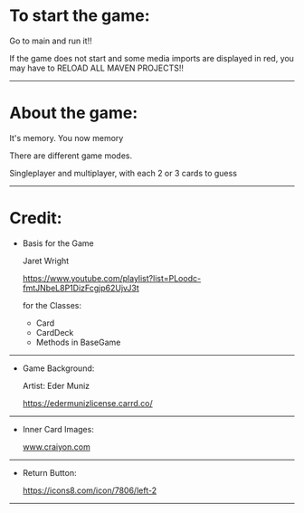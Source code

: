 To start the game:
=
Go to main and run it!!

If the game does not start and some media imports are displayed in red,
you may have to RELOAD ALL MAVEN PROJECTS!!

**************************
About the game:
=
It's memory. You now memory

There are different game modes.

Singleplayer and multiplayer, with each 2 or 3 cards to guess

**************************************************
Credit:
=
* Basis for the Game

  Jaret Wright

  https://www.youtube.com/playlist?list=PLoodc-fmtJNbeL8P1DizFcgjp62UjvJ3t
  
  for the Classes:
  * Card
  * CardDeck
  * Methods in BaseGame
  
***

* Game Background:

    Artist:
    Eder Muniz
    
    https://edermunizlicense.carrd.co/
***

* Inner Card Images:

    www.craiyon.com
***

* Return Button:

  https://icons8.com/icon/7806/left-2
***

